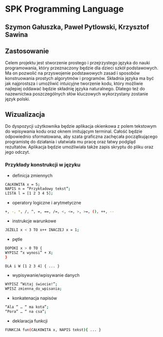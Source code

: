 # SPK Programming Language

## Szymon Gałuszka, Paweł Pytlowski, Krzysztof Sawina

## Zastosowanie
Celem projektu jest stworzenie prostego i przejrzystego języka do nauki programowania, który przeznaczony będzie dla dzieci szkół podstawowych. Ma on pozwolić na przyswojenie podstawowych zasad i sposobów konstruowania prostych algorytmów i programów. Składnia języka ma być jak najprostsza i umożliwić intuicyjne tworzenie kodu, który możliwie najlepiej oddawać będzie składnię języka naturalnego. Dlatego też do nazewnictwa poszczególnych słów kluczowych wykorzystany zostanie język polski. 

## Wizualizacja
Do dyspozycji użytkownika będzie aplikacja okienkowa z polem tekstowym do wpisywania kodu oraz oknem imitującym terminal. Całość będzie odpowiednio sformatowana, aby szata graficzna zachęcała początkującego programistę do działania i ułatwiała mu pracę oraz łatwy podgląd rezultatów. Aplikacja będzie umożliwiała także zapis skryptu do pliku oraz jego odczyt.

### Przykłady konstrukcji w języku
- definicja zmiennych
 ```sh
CAŁKOWITA x = 5;
NAPIS n = “Przykładowy tekst”;
LISTA l = [1 2 3 4 5];
```
- operatory logiczne i arytmetyczne
 ```sh
+, -, *, /, ^, =, ==, /=, <, <=, >, >=, (), ++, -- 
```
- instrukcje warunkowe
 ```sh
JEŻELI x < 3 TO x++ INACZEJ x = 1;
```
- pętle
 ```sh
DOPÓKI x > 0 TO {
WYPISZ “x wynosi” + X;
}

DLA i W [1 2 3 4] { ... }
```
- wypisywanie/wpisywanie danych
 ```sh
WYPISZ “Witaj świecie!”;
WPISZ zmienna_do_wpisania;
```
- konkatenacja napisów
 ```sh
“Ala ” … “ ma kota”;
“Pora” … “ na csa”;
```

- deklaracja funkcji
 ```sh
FUNKCJA fun(CAŁKOWITA x, NAPIS tekst){ ... }
```
